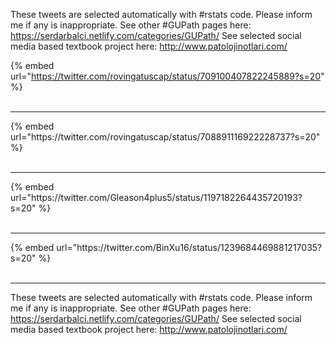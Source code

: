 

These tweets are selected automatically with #rstats code. Please inform me if any is inappropriate.
See other #GUPath pages here: https://serdarbalci.netlify.com/categories/GUPath/ 
See selected social media based textbook project here: http://www.patolojinotlari.com/

{% embed url="https://twitter.com/rovingatuscap/status/709100407822245889?s=20" %}<br>
<br>
<hr>
{% embed url="https://twitter.com/rovingatuscap/status/708891116922228737?s=20" %}<br>
<br>
<hr>
{% embed url="https://twitter.com/Gleason4plus5/status/1197182264435720193?s=20" %}<br>
<br>
<hr>
{% embed url="https://twitter.com/BinXu16/status/1239684469881217035?s=20" %}<br>
<br>
<hr>


These tweets are selected automatically with #rstats code. Please inform me if any is inappropriate.
See other #GUPath pages here: https://serdarbalci.netlify.com/categories/GUPath/ 
See selected social media based textbook project here: http://www.patolojinotlari.com/
